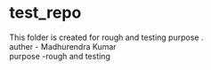 # test_repo
This folder is created for rough and testing purpose . <br>
auther - Madhurendra Kumar  <br>
purpose -rough and testing

